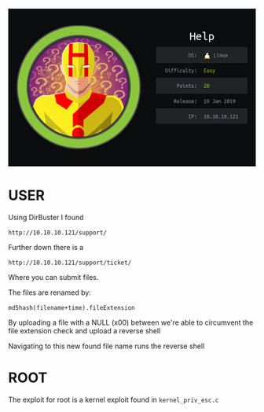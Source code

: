 ![](./logo.png)

# USER
Using DirBuster I found

```
http://10.10.10.121/support/
```

Further down there is a 
```
http://10.10.10.121/support/ticket/
```

Where you can submit files. 

The files are renamed by:

```
md5hash(filename+time).fileExtension
```

By uploading a file with a NULL (x00) between we're able to circumvent the file extension check and upload a
reverse shell

Navigating to this new found file name runs the reverse shell

# ROOT

The exploit for root is a kernel exploit found in ```kernel_priv_esc.c```